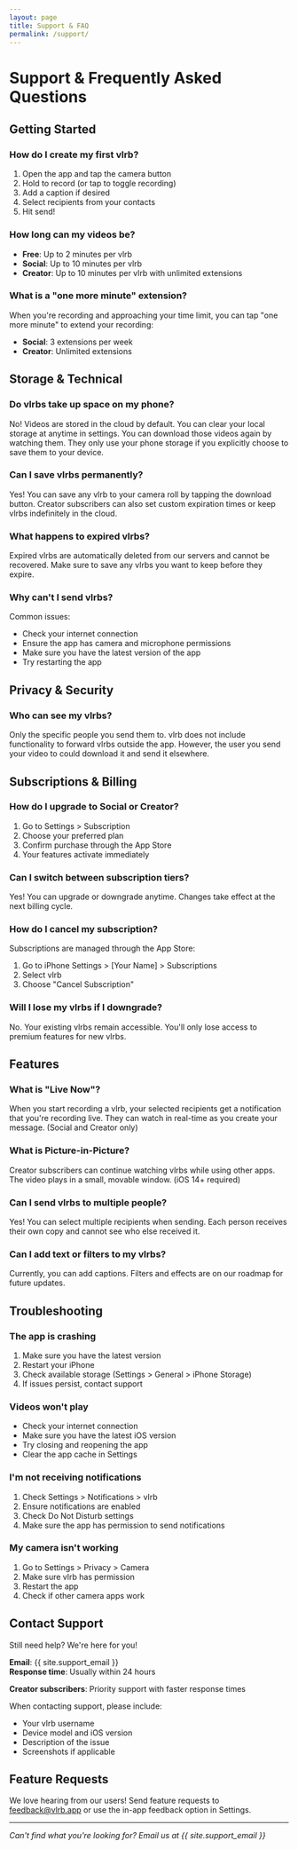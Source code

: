 ```yaml
---
layout: page
title: Support & FAQ
permalink: /support/
---
```


# Support & Frequently Asked Questions

## Getting Started

### How do I create my first vlrb?
1. Open the app and tap the camera button
2. Hold to record (or tap to toggle recording)
3. Add a caption if desired
4. Select recipients from your contacts
5. Hit send!

### How long can my videos be?
- **Free**: Up to 2 minutes per vlrb
- **Social**: Up to 10 minutes per vlrb
- **Creator**: Up to 10 minutes per vlrb with unlimited extensions

### What is a "one more minute" extension?
When you're recording and approaching your time limit, you can tap "one more minute" to extend your recording:
- **Social**: 3 extensions per week
- **Creator**: Unlimited extensions

## Storage & Technical

### Do vlrbs take up space on my phone?
No! Videos are stored in the cloud by default. You can clear your local storage at anytime in settings. You can download those videos again by watching them. They only use your phone storage if you explicitly choose to save them to your device.

### Can I save vlrbs permanently?
Yes! You can save any vlrb to your camera roll by tapping the download button. Creator subscribers can also set custom expiration times or keep vlrbs indefinitely in the cloud.

### What happens to expired vlrbs?
Expired vlrbs are automatically deleted from our servers and cannot be recovered. Make sure to save any vlrbs you want to keep before they expire.

### Why can't I send vlrbs?
Common issues:
- Check your internet connection
- Ensure the app has camera and microphone permissions
- Make sure you have the latest version of the app
- Try restarting the app

## Privacy & Security

### Who can see my vlrbs?
Only the specific people you send them to. vlrb does not include functionality to forward vlrbs outside the app. However, the user you send your video to could download it and send it elsewhere.

<!-- ### Are my vlrbs encrypted? -->
<!-- Yes! All vlrbs are encrypted both in transit and at rest on our servers. We cannot view your content. -->

<!-- ### Can I delete a vlrb after sending?
You can delete vlrbs from your own device, but you cannot remove them from recipients' devices if they've already viewed or saved them. -->

<!-- ### Can I block someone?
Yes. Go to Settings > Privacy > Blocked Users. Blocked users cannot send you vlrbs or see your online status. -->

## Subscriptions & Billing

### How do I upgrade to Social or Creator?
1. Go to Settings > Subscription
2. Choose your preferred plan
3. Confirm purchase through the App Store
4. Your features activate immediately

### Can I switch between subscription tiers?
Yes! You can upgrade or downgrade anytime. Changes take effect at the next billing cycle.

### How do I cancel my subscription?
Subscriptions are managed through the App Store:
1. Go to iPhone Settings > [Your Name] > Subscriptions
2. Select vlrb
3. Choose "Cancel Subscription"

### Will I lose my vlrbs if I downgrade?
No. Your existing vlrbs remain accessible. You'll only lose access to premium features for new vlrbs.

## Features

### What is "Live Now"?
When you start recording a vlrb, your selected recipients get a notification that you're recording live. They can watch in real-time as you create your message. (Social and Creator only)

### What is Picture-in-Picture?
Creator subscribers can continue watching vlrbs while using other apps. The video plays in a small, movable window. (iOS 14+ required)

### Can I send vlrbs to multiple people?
Yes! You can select multiple recipients when sending. Each person receives their own copy and cannot see who else received it.

### Can I add text or filters to my vlrbs?
Currently, you can add captions. Filters and effects are on our roadmap for future updates.

## Troubleshooting

### The app is crashing
1. Make sure you have the latest version
2. Restart your iPhone
3. Check available storage (Settings > General > iPhone Storage)
4. If issues persist, contact support

### Videos won't play
- Check your internet connection
- Make sure you have the latest iOS version
- Try closing and reopening the app
- Clear the app cache in Settings

### I'm not receiving notifications
1. Check Settings > Notifications > vlrb
2. Ensure notifications are enabled
3. Check Do Not Disturb settings
4. Make sure the app has permission to send notifications

### My camera isn't working
1. Go to Settings > Privacy > Camera
2. Make sure vlrb has permission
3. Restart the app
4. Check if other camera apps work

## Contact Support

Still need help? We're here for you!

**Email**: {{ site.support_email }}  
**Response time**: Usually within 24 hours

**Creator subscribers**: Priority support with faster response times

When contacting support, please include:
- Your vlrb username
- Device model and iOS version
- Description of the issue
- Screenshots if applicable

## Feature Requests

We love hearing from our users! Send feature requests to feedback@vlrb.app or use the in-app feedback option in Settings.

---

*Can't find what you're looking for? Email us at {{ site.support_email }}*